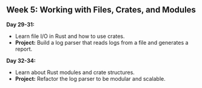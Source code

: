 ## Week 5: Working with Files, Crates, and Modules

**Day 29-31:**
- Learn file I/O in Rust and how to use crates.
- **Project:** Build a log parser that reads logs from a file and generates a report.

**Day 32-34:**
- Learn about Rust modules and crate structures.
- **Project:** Refactor the log parser to be modular and scalable.
